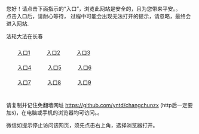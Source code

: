 您好！请点击下面指示的“入口”，浏览此网站是安全的，且为您带来平安。。 <br/>
点击入口后，请耐心等待， 过程中可能会出现无法打开的提示，请忽略，最终会进入网站. </br>

法轮大法在长春<br/>
<div style="padding:10px"><a style="margin:20px" target="_blank" href="https://d1ed34h12qd9d7.cloudfront.net/2Qpsp?pfphmji" id="ccLink1" rel="nofollow">入口1</a> <a target="_blank" style="margin:20px" href="https://du0x6aq9pea10.cloudfront.net/2Qpsp?bctla" id="ccLink2" rel="nofollow">入口2</a> <a style="margin:20px" target="_blank" href="https://d40iuzhbtcu6s.cloudfront.net/2Qpsp?jcpwrjrf" id="ccLink3" rel="nofollow">入口3</a></div>

<div style="padding:10px" ><a style="margin:20px" target="_blank" href="https://d1ed34h12qd9d7.cloudfront.net/2Qpsp?pfphmji" id="ccLink4" rel="nofollow">入口4</a> <a style="margin:20px" href="https://du0x6aq9pea10.cloudfront.net/2Qpsp?bctla" target="_blank" id="ccLink5" rel="nofollow">入口5</a> <a style="margin:20px" href="https://d40iuzhbtcu6s.cloudfront.net/2Qpsp?jcpwrjrf" target="_blank" id="ccLink6" rel="nofollow">入口6</a></div>

<div style="padding:10px"><a style="margin:20px" target="_blank" href="https://d1ed34h12qd9d7.cloudfront.net/2Qpsp?pfphmji" id="ccLink7" rel="nofollow">入口7</a> <a style="margin:20px" href="https://du0x6aq9pea10.cloudfront.net/2Qpsp?bctla" target="_blank" id="ccLink8" rel="nofollow">入口8</a> <a style="margin:20px" target="_blank" href="https://d40iuzhbtcu6s.cloudfront.net/2Qpsp?jcpwrjrf" id="ccLink9" rel="nofollow">入口9</a></div>

<br/>



请复制并记住免翻墙网址 https://github.com/yntd/changchunzx (http后一定要加s)，在电脑或手机的浏览器均可访问。。<br/>

微信如提示停止访问该网页，须先点击右上角，选择浏览器打开。
